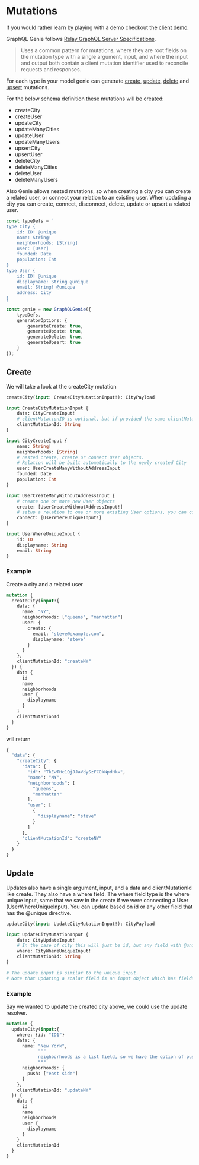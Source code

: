 # Mutations

If you would rather learn by playing with a demo checkout the [client demo](https://genie-team.github.io/graphql-genie-client/).

GraphQL Genie follows [Relay GraphQL Server Specifications](https://facebook.github.io/relay/docs/en/graphql-server-specification.html#mutations). 

> Uses a common pattern for mutations, where they are root fields on the mutation type with a single argument, input, and where the input and output both contain a client mutation identifier used to reconcile requests and responses.

For each type in your model genie can generate [create](#create), [update](#update), [delete](#delete) and [upsert](#upsert) mutations.



For the below schema definition these mutations will be created:
* createCity
* createUser
* updateCity
* updateManyCities
* updateUser
* updateManyUsers
* upsertCity
* upsertUser
* deleteCity
* deleteManyCities
* deleteUser
* deleteManyUsers

Also Genie allows nested mutations, so when creating a city you can create a related user, or connect your relation to an existing user. When updating a city you can create, connect, disconnect, delete, update or upsert a related user.

```typescript 
const typeDefs = `
type City {
	id: ID! @unique
	name: String!
	neighborhoods: [String]
	user: [User]
	founded: Date
	population: Int
}
type User {
	id: ID! @unique
	displayname: String @unique
	email: String! @unique
	address: City
}
`
const genie = new GraphQLGenie({ 
	typeDefs, 
	generatorOptions: {
		generateCreate: true,
		generateUpdate: true,
		generateDelete: true,
		generateUpsert: true
	}
});
```

## Create

We will take a look at the createCity mutation

```graphql
createCity(input: CreateCityMutationInput!): CityPayload

input CreateCityMutationInput {
	data: CityCreateInput!
	# clientMutationID is optional, but if provided the same clientMutationId will be returned
	clientMutationId: String
}

input CityCreateInput {
	name: String!
	neighborhoods: [String]
	# nested create, create or connect User objects. 
	# Relation will be built automatically to the newly created City
	user: UserCreateManyWithoutAddressInput
	founded: Date
	population: Int
}

input UserCreateManyWithoutAddressInput {
	# create one or more new User objects
	create: [UserCreateWithoutAddressInput!]
	# setup a relation to one or more existing User options, you can connect based on any unique field
	connect: [UserWhereUniqueInput!]
}

input UserWhereUniqueInput {
	id: ID
	displayname: String
	email: String
}
```

### Example
Create a city and a related user

```graphql
mutation {
  createCity(input:{
    data: {
      name: "NY",
      neighborhoods: ["queens", "manhattan"]
      user: {
        create: {
          email: "steve@example.com",
          displayname: "steve"
        }
      }
    },
    clientMutationId: "createNY"
  }) {
    data {
      id
      name
      neighborhoods
      user {
        displayname
      }
    }
    clientMutationId
  }
}
```

will return

```graphql
{
  "data": {
    "createCity": {
      "data": {
        "id": "TkEwTHc1QjJJaVdySzFCOkNpdHk=",
        "name": "NY",
        "neighborhoods": [
          "queens",
          "manhattan"
        ],
        "user": [
          {
            "displayname": "steve"
          }
        ]
      },
      "clientMutationId": "createNY"
    }
  }
}
```

## Update

Updates also have a single argument, input, and a data and clientMutationId like create. They also have a where field. The where field type is the where unique input, same that we saw in the create if we were connecting a User (UserWhereUniqueInput). You can update based on id or any other field that has the @unique directive.

```graphql
updateCity(input: UpdateCityMutationInput!): CityPayload

input UpdateCityMutationInput {
	data: CityUpdateInput!
	# In the case of city this will just be id, but any field with @unique would be allowed
	where: CityWhereUniqueInput!
	clientMutationId: String
}

# The update input is similar to the unique input. 
# Note that updating a scalar field is an input object which has fields for push, pull and set

```

### Example

Say we wanted to update the created city above, we could use the update resolver.

```graphql
mutation {
  updateCity(input:{
    where: {id: "ID1"}
    data: {
      name: "New York",
			"""
			neighborhoods is a list field, so we have the option of push, pull or set when updating
			"""
      neighborhoods: {
        push: ["east side"]
      }      
    },
    clientMutationId: "updateNY"
  }) {
    data {
      id
      name
      neighborhoods
      user {
        displayname
      }
    }
    clientMutationId
  }
}
```